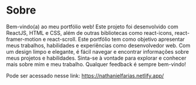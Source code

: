 # Sobre

Bem-vindo(a) ao meu portfólio web! Este projeto foi desenvolvido com ReactJS, HTML e CSS, além de outras bibliotecas como react-icons, react-framer-motion e react-scroll. Este portfólio tem como objetivo apresentar meus trabalhos, habilidades e experiências como desenvolvedor web. Com um design limpo e elegante, é fácil navegar e encontrar informações sobre meus projetos e habilidades. Sinta-se à vontade para explorar e conhecer mais sobre mim e meu trabalho. Qualquer feedback é sempre bem-vindo!

Pode ser acessado nesse link: https://nathanielfarias.netlify.app/
